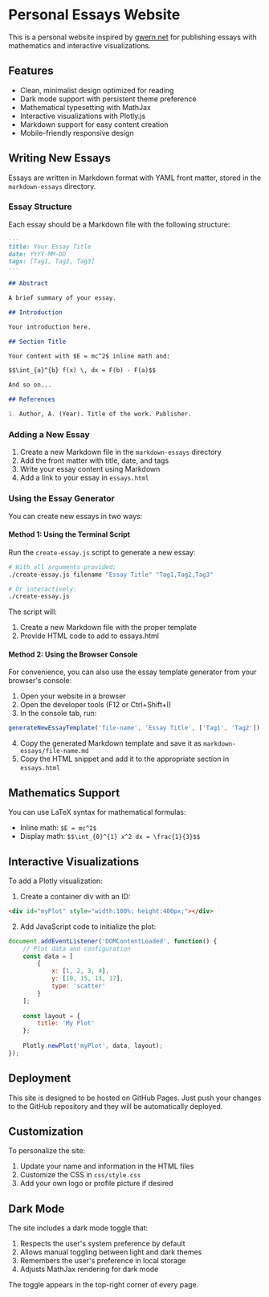 # Personal Essays Website

This is a personal website inspired by [gwern.net](https://gwern.net) for publishing essays with mathematics and interactive visualizations.

## Features

- Clean, minimalist design optimized for reading
- Dark mode support with persistent theme preference
- Mathematical typesetting with MathJax
- Interactive visualizations with Plotly.js
- Markdown support for easy content creation
- Mobile-friendly responsive design

## Writing New Essays

Essays are written in Markdown format with YAML front matter, stored in the `markdown-essays` directory.

### Essay Structure

Each essay should be a Markdown file with the following structure:

```markdown
---
title: Your Essay Title
date: YYYY-MM-DD
tags: [Tag1, Tag2, Tag3]
---

## Abstract

A brief summary of your essay.

## Introduction

Your introduction here.

## Section Title

Your content with $E = mc^2$ inline math and:

$$\int_{a}^{b} f(x) \, dx = F(b) - F(a)$$

And so on...

## References

1. Author, A. (Year). Title of the work. Publisher.
```

### Adding a New Essay

1. Create a new Markdown file in the `markdown-essays` directory
2. Add the front matter with title, date, and tags
3. Write your essay content using Markdown
4. Add a link to your essay in `essays.html`

### Using the Essay Generator

You can create new essays in two ways:

#### Method 1: Using the Terminal Script

Run the `create-essay.js` script to generate a new essay:

```bash
# With all arguments provided:
./create-essay.js filename "Essay Title" "Tag1,Tag2,Tag3"

# Or interactively:
./create-essay.js
```

The script will:
1. Create a new Markdown file with the proper template
2. Provide HTML code to add to essays.html

#### Method 2: Using the Browser Console

For convenience, you can also use the essay template generator from your browser's console:

1. Open your website in a browser
2. Open the developer tools (F12 or Ctrl+Shift+I)
3. In the console tab, run:

```javascript
generateNewEssayTemplate('file-name', 'Essay Title', ['Tag1', 'Tag2'])
```

4. Copy the generated Markdown template and save it as `markdown-essays/file-name.md`
5. Copy the HTML snippet and add it to the appropriate section in `essays.html`

## Mathematics Support

You can use LaTeX syntax for mathematical formulas:

- Inline math: `$E = mc^2$`
- Display math: `$$\int_{0}^{1} x^2 dx = \frac{1}{3}$$`

## Interactive Visualizations

To add a Plotly visualization:

1. Create a container div with an ID:

```html
<div id="myPlot" style="width:100%; height:400px;"></div>
```

2. Add JavaScript code to initialize the plot:

```javascript
document.addEventListener('DOMContentLoaded', function() {
    // Plot data and configuration
    const data = [
        {
            x: [1, 2, 3, 4],
            y: [10, 15, 13, 17],
            type: 'scatter'
        }
    ];
    
    const layout = {
        title: 'My Plot'
    };
    
    Plotly.newPlot('myPlot', data, layout);
});
```

## Deployment

This site is designed to be hosted on GitHub Pages. Just push your changes to the GitHub repository and they will be automatically deployed.

## Customization

To personalize the site:

1. Update your name and information in the HTML files
2. Customize the CSS in `css/style.css`
3. Add your own logo or profile picture if desired

## Dark Mode

The site includes a dark mode toggle that:

1. Respects the user's system preference by default
2. Allows manual toggling between light and dark themes
3. Remembers the user's preference in local storage
4. Adjusts MathJax rendering for dark mode

The toggle appears in the top-right corner of every page. 